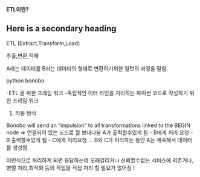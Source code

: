 

**ETL이란?**

## Here is a secondary heading

ETL (Extract,Transform,Load)

추출,변환,적재

A라는 데이터를 B라는 데이터의 형태로 변환하기위한 일련의 과정을 말함.


python bonobo 

-ETL 을 위한 프레임 워크
-독립적인 이터 라인을 처리하는 파이썬 코드로 작성하기 위한 프레임 워크

1) 작동 방식 

Bonobo will send an “impulsion” to all transformations linked to the BEGIN node
=> 연결되어 있는 노드로 뭘 보내나봄 
A가 출력할수있게 됨 - B에게 처리 요청 - B 출력할수있게 됨 - C에게 처리요청 ...
B와 C가 처리하는 동안 A는 계속해서 데이터를 생성함.

이런식으로 처리하게 되면 응답하는데 오래걸리거나 신뢰할수없는 서비스에 의존거나,병렬 처리,최적화 등의 작업을
직접 처리 할 필요가 없어짐 !



